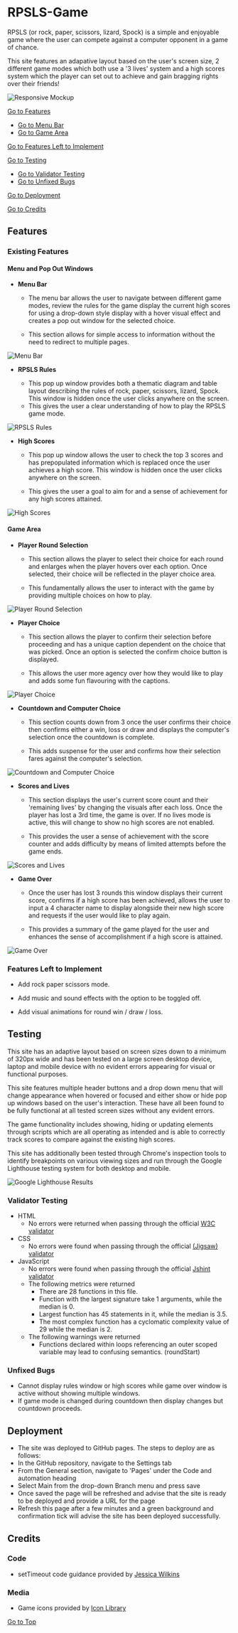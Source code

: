 # RPSLS-Game

RPSLS (or rock, paper, scissors, lizard, Spock) is a simple and enjoyable game where the user can compete against a computer opponent in a game of chance. 

This site features an adapative layout based on the user's screen size, 2 different game modes which both use a '3 lives' system and a high scores system which the player can set out to achieve and gain bragging rights over their friends!

![Responsive Mockup](/assets/media/responsive_design.png)

[Go to Features](#existing-features)
- [Go to Menu Bar](#menu-and-pop-out-windows)
- [Go to Game Area](#game-area)

[Go to Features Left to Implement](#features-left-to-implement)

[Go to Testing](#testing)
- [Go to Validator Testing](#validator-testing)
- [Go to Unfixed Bugs](#unfixed-bugs)

[Go to Deployment](#deployment)

[Go to Credits](#credits)

## Features

### Existing Features

#### __Menu and Pop Out Windows__

- __Menu Bar__

  - The menu bar allows the user to navigate between different game modes, review the rules for the game display the current high scores for using a drop-down style display with a hover visual effect and creates a pop out window for the selected choice.

  - This section allows for simple access to information without the need to redirect to multiple pages.

![Menu Bar](/assets/media/menu_bar.png)

- __RPSLS Rules__

  - This pop up window provides both a thematic diagram and table layout describing the rules of rock, paper, scissors, lizard, Spock. This window is hidden once the user clicks anywhere on the screen.
  - This gives the user a clear understanding of how to play the RPSLS game mode.

![RPSLS Rules](/assets/media/rpsls_rules_window.png)

- __High Scores__

  - This pop up window allows the user to check the top 3 scores and has prepopulated information which is replaced once the user achieves a high score. This window is hidden once the user clicks anywhere on the screen.

  - This gives the user a goal to aim for and a sense of achievement for any high scores attained.

![High Scores](/assets/media/high_scores.png)

#### __Game Area__

- __Player Round Selection__

  - This section allows the player to select their choice for each round and enlarges when the player hovers over each option. Once selected, their choice will be reflected in the player choice area.

  - This fundamentally allows the user to interact with the game by providing multiple choices on how to play.

![Player Round Selection](/assets/media/player_round_selection.png)

- __Player Choice__

  - This section allows the player to confirm their selection before proceeding and has a unique caption dependent on the choice that was picked. Once an option is selected the confirm choice button is displayed.

  - This allows the user more agency over how they would like to play and adds some fun flavouring with the captions.

![Player Choice](/assets/media/player_choice.png)

- __Countdown and Computer Choice__

  - This section counts down from 3 once the user confirms their choice then confirms either a win, loss or draw and displays the computer's selection once the countdown is complete.

  - This adds suspense for the user and confirms how their selection fares against the computer's selection.

![Countdown and Computer Choice](/assets/media/countdown_and_computer_choice.png)

- __Scores and Lives__

  - This section displays the user's current score count and their 'remaining lives' by changing the visuals after each loss. Once the player has lost a 3rd time, the game is over. If no lives mode is active, this will change to show no high scores are not enabled.

  - This provides the user a sense of achievement with the score counter and adds difficulty by means of limited attempts before the game ends.

![Scores and Lives](/assets/media/scores_and_lives.png)

- __Game Over__

  - Once the user has lost 3 rounds this window displays their current score, confirms if a high score has been achieved, allows the user to input a 4 character name to display alongside their new high score and requests if the user would like to play again.

  - This provides a summary of the game played for the user and enhances the sense of accomplishment if a high score is attained.

![Game Over](/assets/media/game_over.png)

### Features Left to Implement

 - Add rock paper scissors mode.

 - Add music and sound effects with the option to be toggled off.

 - Add visual animations for round win / draw / loss.

## Testing

This site has an adaptive layout based on screen sizes down to a minimum of 320px wide and has been tested on a large screen desktop device, laptop and mobile device with no evident errors appearing for visual or functional purposes. 

This site features multiple header buttons and a drop down menu that will change appearance when hovered or focused and either show or hide pop up windows based on the user's interaction. These have all been found to be fully functional at all tested screen sizes without any evident errors.

The game functionality includes showing, hiding or updating elements through scripts which are all operating as intended and is able to correctly track scores to compare against the existing high scores.

This site has additionally been tested through Chrome's inspection tools to identify breakpoints on various viewing sizes and run through the Google Lighthouse testing system for both desktop and mobile.

![Google Lighthouse Results](/assets/media/lighthouse.png)

### Validator Testing

- HTML
  - No errors were returned when passing through the official [W3C validator](https://validator.w3.org/nu/?doc=https%3A%2F%2Fddbc23.github.io%2FRPSLS-Game%2F)
- CSS
  - No errors were found when passing through the official [(Jigsaw) validator](https://jigsaw.w3.org/css-validator/validator?uri=https%3A%2F%2Fddbc23.github.io%2FRPSLS-Game%2F&profile=css3svg&usermedium=all&warning=1&vextwarning=&lang=en)
- JavaScript
  - No errors were found when passing through the official [Jshint validator](https://jshint.com/)
  - The following metrics were returned
    - There are 28 functions in this file.
    - Function with the largest signature take 1 arguments, while the median is 0.
    - Largest function has 45 statements in it, while the median is 3.5.
    - The most complex function has a cyclomatic complexity value of 29 while the median is 2.
  - The following warnings were returned
    - Functions declared within loops referencing an outer scoped variable may lead to confusing semantics. (roundStart)

### Unfixed Bugs

- Cannot display rules window or high scores while game over window is active without showing multiple windows.
- If game mode is changed during countdown then display changes but countdown proceeds.

## Deployment

- The site was deployed to GitHub pages. The steps to deploy are as follows:
 - In the GitHub repository, navigate to the Settings tab
 - From the General section, navigate to 'Pages' under the Code and automation heading
 - Select Main from the drop-down Branch menu and press save
 - Once saved the page will be refreshed and advise that the site is ready to be deployed and provide a URL for the page
 - Refresh this page after a few minutes and a green background and confirmation tick will advise the site has been deployed successfully.

 ## Credits

 ### Code

 - setTimeout code guidance provided by [Jessica Wilkins](https://www.freecodecamp.org/news/javascript-settimeout-js-timer-to-delay-n-seconds/)

 ### Media

 - Game icons provided by [Icon Library](https://icon-library.com/)

 [Go to Top](#rpsls-game)